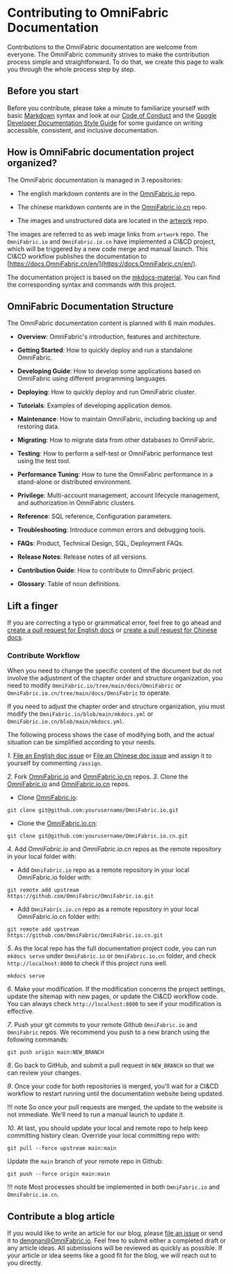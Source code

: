 # **Contributing to OmniFabric Documentation**

Contributions to the OmniFabric documentation are welcome from everyone. The OmniFabric community strives to make the contribution process simple and straightforward. To do that, we create this page to walk you through the whole process step by step.

## **Before you start**

Before you contribute, please take a minute to familiarize yourself with basic [Markdown](https://www.markdownguide.org/basic-syntax/) syntax and look at our [Code of Conduct](../Code-Style/code-of-conduct.md) and the [Google Developer Documentation Style Guide](https://developers.google.com/style/) for some guidance on writing accessible, consistent, and inclusive documentation.

## **How is OmniFabric documentation project organized?**

The OmniFabric documentation is managed in 3 repositories:

* The english markdown contents are in the [OmniFabric.io](https://github.com/OmniFabric/OmniFabric.io) repo.

* The chinese markdown contents are in the [OmniFabric.io.cn](https://github.com/OmniFabric/OmniFabric.io.cn) repo.

* The images and unstructured data are located in the [artwork](https://github.com/OmniFabric/artwork) repo.

The images are referred to as web image links from `artwork` repo. The `OmniFabric.io` and `OmniFabric.io.cn` have implemented a CI&CD project, which will be triggered by a new code merge and manual launch. This CI&CD workflow publishes the documentation to [https://docs.OmniFabric.cn/en/](https://docs.OmniFabric.cn/en/).

The documentation project is based on the [mkdocs-material](https://github.com/squidfunk/mkdocs-material). You can find the corresponding syntax and commands with this project.

## **OmniFabric Documentation Structure**

The OmniFabric documentation content is planned with 6 main modules.

* **Overview**: OmniFabric's introduction, features and architecture.

* **Getting Started**: How to quickly deploy and run a standalone OmniFabric.

* **Developing Guide**: How to develop some applications based on OmniFabric using different programming languages.

* **Deploying**: How to quickly deploy and run OmniFabric cluster.

* **Tutorials**: Examples of developing application demos.

* **Maintenance**: How to maintain OmniFabric, including backing up and restoring data.

* **Migrating**: How to migrate data from other databases to OmniFabric.

* **Testing**: How to perform a self-test or OmniFabric performance test using the test tool.

* **Performance Tuning**: How to tune the OmniFabric performance in a stand-alone or distributed environment.

* **Privilege**: Multi-account management, account lifecycle management, and authorization in OmniFabric clusters.

* **Reference**: SQL reference, Configuration parameters.

* **Troubleshooting**: Introduce common errors and debugging tools.

* **FAQs**: Product, Technical Design, SQL, Deployment FAQs.

* **Release Notes**: Release notes of all versions.

* **Contribution Guide**: How to contribute to OmniFabric project.

* **Glossary**: Table of noun definitions.

## **Lift a finger**

If you are correcting a typo or grammatical error, feel free to go ahead and [create a pull request for English docs](https://github.com/OmniFabric/OmniFabric.io/pulls) or [create a pull request for Chinese docs](https://github.com/OmniFabric/OmniFabric.io.cn/pulls).

### **Contribute Workflow**

When you need to change the specific content of the document but do not involve the adjustment of the chapter order and structure organization, you need to modify `OmniFabric.io/tree/main/docs/OmniFabric` or `OmniFabric.io.cn/tree/main/docs/OmniFabric` to operate.

If you need to adjust the chapter order and structure organization, you must modify the `OmniFabric.io/blob/main/mkdocs.yml` or `OmniFabric.io.cn/blob/main/mkdocs.yml`.

The following process shows the case of modifying both, and the actual situation can be simplified according to your needs.

*1*. [File an English doc issue](https://github.com/OmniFabric/OmniFabric.io/issues/new/choose) or [File an Chinese doc issue](https://github.com/OmniFabric/OmniFabric.io.cn/issues/new/choose) and assign it to yourself by commenting `/assign`.

*2*. Fork [OmniFabric.io](https://github.com/OmniFabric/OmniFabric.io) and [OmniFabric.io.cn](https://github.com/OmniFabric/OmniFabric.io.cn) repos.
*3*. Clone the [OmniFabric.io](https://github.com/OmniFabric/OmniFabric.io) and [OmniFabric.io.cn](https://github.com/OmniFabric/OmniFabric.io.cn) repos.

- Clone [OmniFabric.io](https://github.com/OmniFabric/OmniFabric.io):

```
git clone git@github.com:yourusername/OmniFabric.io.git
```

- Clone the [OmniFabric.io.cn](https://github.com/OmniFabric/OmniFabric.io.cn):

```
git clone git@github.com:yourusername/OmniFabric.io.cn.git
```

*4*. Add *OmniFabric.io* and *OmniFabric.io.cn* repos as the remote repository in your local folder with:

- Add `OmniFabric.io` repo as a remote repository in your local OmniFabric.io folder with:

```
git remote add upstream https://github.com/OmniFabric/OmniFabric.io.git
```

- Add `OmniFabric.io.cn` repo as a remote repository in your local OmniFabric.io.cn folder with:

```
git remote add upstream https://github.com/OmniFabric/OmniFabric.io.cn.git
```

*5*. As the local repo has the full documentation project code, you can run `mkdocs serve` under `OmniFabric.io` or `OmniFabric.io.cn` folder, and check `http://localhost:8000` to check if this project runs well.

```
mkdocs serve
```

*6*. Make your modification. If the modification concerns the project settings, update the sitemap with new pages, or update the CI&CD workflow code. You can always check `http://localhost:8000` to see if your modification is effective.

*7*. Push your git commits to your remote Github `OmniFabric.io` and `OmniFabric` repos. We recommend you push to a new branch using the following commands:

```
git push origin main:NEW_BRANCH
```

*8*. Go back to GitHub, and submit a pull request in `NEW_BRANCH` so that we can review your changes.

*9*. Once your code for both repositories is merged, you'll wait for a CI&CD workflow to restart running until the documentation website being updated.

!!! note
    So once your pull requests are merged, the update to the website is not immediate. We'll need to run a manual launch to update it.

*10*. At last, you should update your local and remote repo to help keep committing history clean. Override your local committing repo with:

```
git pull --force upstream main:main
```

Update the `main` branch of your remote repo in Github:

```
git push --force origin main:main
```

!!! note
    Most processes should be implemented in both `OmniFabric.io` and `OmniFabric.io.cn`.

## **Contribute a blog article**

If you would like to write an article for our blog, please [file an issue](https://github.com/OmniFabric/OmniFabric/issues/new/choose) or send it to [dengnan@OmniFabric.io](mailto:dengnan@OmniFabric.io). Feel free to submit either a completed draft or any article ideas. All submissions will be reviewed as quickly as possible. If your article or idea seems like a good fit for the blog, we will reach out to you directly.
